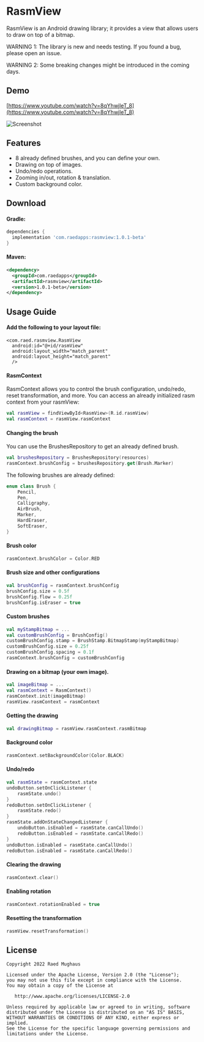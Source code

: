 # RasmView
RasmView is an Android drawing library; it provides a view that allows users to draw on top of a bitmap.

WARNING 1: The library is new and needs testing. If you found a bug, please open an issue.

WARNING 2: Some breaking changes might be introduced in the coming days.

## Demo
[https://www.youtube.com/watch?v=8qYhwjleT_8](https://www.youtube.com/watch?v=8qYhwjleT_8)

![Screenshot](https://raw.githubusercontent.com/Raed-Mughaus/RasmView/main/sample_screenshot.jpg)

## Features
* 8 already defined brushes, and you can define your own.
* Drawing on top of images.
* Undo/redo operations.
* Zooming in/out, rotation & translation.
* Custom background color.


## Download
#### Gradle:
```gradle
dependencies {
  implementation 'com.raedapps:rasmview:1.0.1-beta'
}
```
#### Maven:
```xml
<dependency>
  <groupId>com.raedapps</groupId>
  <artifactId>rasmview</artifactId>
  <version>1.0.1-beta</version>
</dependency>
```
## Usage Guide
#### Add the following to your layout file:
```
<com.raed.rasmview.RasmView
  android:id="@+id/rasmView"
  android:layout_width="match_parent"
  android:layout_height="match_parent"
  />
```
#### RasmContext
RasmContext allows you to control the brush configuration, undo/redo, reset transformation, and more. You can access an already initialized rasm context from your rasmView:
```kotlin
val rasmView = findViewById<RasmView>(R.id.rasmView)
val rasmContext = rasmView.rasmContext
```
#### Changing the brush
You can use the BrushesRepository to get an already defined brush.
```kotlin
val brushesRepository = BrushesRepository(resources)
rasmContext.brushConfig = brushesRepository.get(Brush.Marker)
```
The following brushes are already defined:
```kotlin
enum class Brush {
    Pencil,
    Pen,
    Calligraphy,
    AirBrush,
    Marker,
    HardEraser,
    SoftEraser,
}
```

#### Brush color
```kotlin
rasmContext.brushColor = Color.RED
```
#### Brush size and other configurations
```kotlin
val brushConfig = rasmContext.brushConfig
brushConfig.size = 0.5f
brushConfig.flow = 0.25f
brushConfig.isEraser = true
```
#### Custom brushes
```kotlin
val myStampBitmap = ...
val customBrushConfig = BrushConfig()
customBrushConfig.stamp = BrushStamp.BitmapStamp(myStampBitmap)
customBrushConfig.size = 0.25f
customBrushConfig.spacing = 0.1f
rasmContext.brushConfig = customBrushConfig
```
#### Drawing on a bitmap (your own image).
```kotlin
val imageBitmap = ...
val rasmContext = RasmContext()
rasmContext.init(imageBitmap)
rasmView.rasmContext = rasmContext
```
#### Getting the drawing
```kotlin
val drawingBitmap = rasmView.rasmContext.rasmBitmap
```
#### Background color
```kotlin
rasmContext.setBackgroundColor(Color.BLACK)
```
#### Undo/redo
```kotlin
val rasmState = rasmContext.state
undoButton.setOnClickListener {
    rasmState.undo()
}
redoButton.setOnClickListener {
    rasmState.redo()
}
rasmState.addOnStateChangedListener {
    undoButton.isEnabled = rasmState.canCallUndo()
    redoButton.isEnabled = rasmState.canCallRedo()
}
undoButton.isEnabled = rasmState.canCallUndo()
redoButton.isEnabled = rasmState.canCallRedo()
```
#### Clearing the drawing
```kotlin
rasmContext.clear()
```
#### Enabling rotation
```kotlin
rasmContext.rotationEnabled = true
```
#### Resetting the transformation
```kotlin
rasmView.resetTransformation()
```

## License
```
Copyright 2022 Raed Mughaus

Licensed under the Apache License, Version 2.0 (the "License");
you may not use this file except in compliance with the License.
You may obtain a copy of the License at

   http://www.apache.org/licenses/LICENSE-2.0

Unless required by applicable law or agreed to in writing, software
distributed under the License is distributed on an "AS IS" BASIS,
WITHOUT WARRANTIES OR CONDITIONS OF ANY KIND, either express or implied.
See the License for the specific language governing permissions and
limitations under the License.
```
